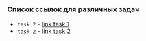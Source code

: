 ### Список ссылок для различных задач

- `task 2` - [link task 1](https://project-gd-x.github.io/best-practice/task1/)
- `task 2` - [link task 2](https://project-gd-x.github.io/best-practice/task2/)